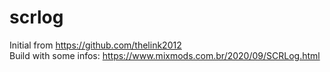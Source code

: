 # scrlog
Initial from https://github.com/thelink2012  
Build with some infos: https://www.mixmods.com.br/2020/09/SCRLog.html
